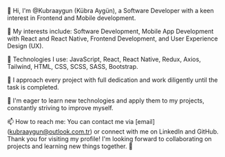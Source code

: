 👋 Hi, I'm @Kubraaygun (Kübra Aygün), a Software Developer with a keen interest in Frontend and Mobile development.

👀 My interests include: Software Development, Mobile App Development with React and React Native, Frontend Development, and User Experience Design (UX).

🌱 Technologies I use: JavaScript, React, React Native, Redux, Axios, Tailwind, HTML, CSS, SCSS, SASS, Bootstrap.

💞️ I approach every project with full dedication and work diligently until the task is completed.

🌱 I'm eager to learn new technologies and apply them to my projects, constantly striving to improve myself.

📫 How to reach me: You can contact me via [email] (kubraaygun@outlook.com.tr) or connect with me on LinkedIn and GitHub. Thank you for visiting my profile! I'm looking forward to collaborating on projects and learning new things together. 🚀



